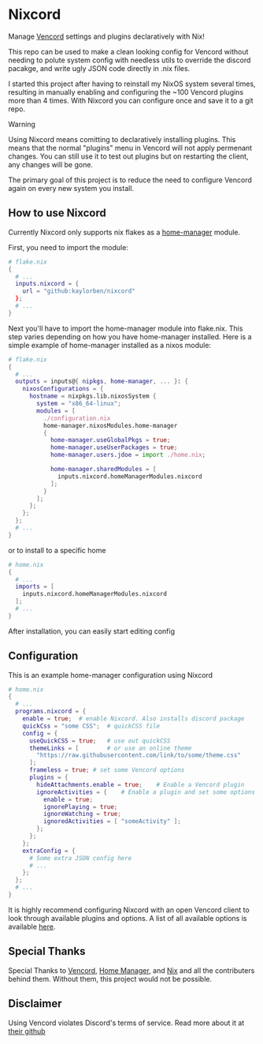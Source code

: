 # Nixcord
Manage [Vencord](https://github.com/Vendicated/Vencord) settings and plugins declaratively with Nix!

This repo can be used to make a clean looking config for Vencord
without needing to polute system config with needless utils to
override the discord pacakge, and write ugly JSON code directly
in .nix files.

I started this project after having to reinstall my NixOS system
several times, resulting in manually enabling and configuring the
~100 Vencord plugins more than 4 times. With Nixcord you can
configure once and save it to a git repo.

>[!WARNING]
> Using Nixcord means comitting to declaratively installing plugins.
> This means that the normal "plugins" menu in Vencord will not
> apply permenant changes. You can still use it to test out plugins
> but on restarting the client, any changes will be gone.
>
> The primary goal of this project is to reduce the need to configure
> Vencord again on every new system you install.

## How to use Nixcord
Currently Nixcord only supports nix flakes as a [home-manager](https://github.com/nix-community/home-manager) module.

First, you need to import the module:
```nix
# flake.nix
{
  # ...
  inputs.nixcord = {
    url = "github:kaylorben/nixcord"
  };
  # ...
}
```
Next you'll have to import the home-manager module into flake.nix.
This step varies depending on how you have home-manager installed.
Here is a simple example of home-manager installed as a nixos module:
```nix
# flake.nix
{
  # ...
  outputs = inputs@{ nipkgs, home-manager, ... }: {
    nixosConfigurations = {
      hostname = nixpkgs.lib.nixosSystem {
        system = "x86_64-linux";
        modules = [
          ./configuration.nix
          home-manager.nixosModules.home-manager
          {
            home-manager.useGlobalPkgs = true;
            home-manager.useUserPackages = true;
            home-manager.users.jdoe = import ./home.nix;

            home-manager.sharedModules = [
              inputs.nixcord.homeManagerModules.nixcord
            ];
          }
        ];
      };
    };
  };
  # ...
}
```
or to install to a specific home
```nix
# home.nix
{
  # ...
  imports = [
    inputs.nixcord.homeManagerModules.nixcord
  ];
  # ...
}
```
After installation, you can easily start editing config
## Configuration
This is an example home-manager configuration using Nixcord
```nix
# home.nix
{
  # ...
  programs.nixcord = {
    enable = true;  # enable Nixcord. Also installs discord package
    quickCss = "some CSS";  # quickCSS file
    config = {
      useQuickCSS = true;   # use out quickCSS
      themeLinks = [        # or use an online theme
        "https://raw.githubusercontent.com/link/to/some/theme.css"
      ];
      frameless = true; # set some Vencord options
      plugins = {
        hideAttachments.enable = true;    # Enable a Vencord plugin
        ignoreActivities = {    # Enable a plugin and set some options
          enable = true;
          ignorePlaying = true;
          ignoreWatching = true;
          ignoredActivities = [ "someActivity" ];
        };
      };
    };
    extraConfig = {
      # Some extra JSON config here
      # ...
    };
  };
  # ...
}
```

It is highly recommend configuring Nixcord with an open Vencord client
to look through available plugins and options.
A list of all available options is available [here](docs/INDEX.md).

## Special Thanks
Special Thanks to [Vencord](https://github.com/Vendicated/Vencord), [Home Manager](https://github.com/nix-community/home-manager), and [Nix](https://nixos.org/) and all the
contributers behind them. Without them, this project would
not be possible.

## Disclaimer
Using Vencord violates Discord's terms of service. Read more about
it at [their github](https://github.com/Vendicated/Vencord)
